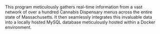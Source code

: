 This program meticulously gathers real-time information from a vast network of over a hundred Cannabis Dispensary menus across the entire state of Massachusetts. It then seamlessly integrates this invaluable data into a locally hosted MySQL database meticulously hosted within a Docker environment.
